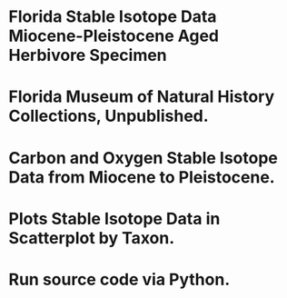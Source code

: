 # Florida Stable Isotope Data Miocene-Pleistocene Aged Herbivore Specimen
# Florida Museum of Natural History Collections, Unpublished.
# Carbon and Oxygen Stable Isotope Data from Miocene to Pleistocene.
# Plots Stable Isotope Data in Scatterplot by Taxon.
# Run source code via Python.
